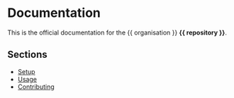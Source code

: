 # Documentation

This is the official documentation for the {{ organisation }} **{{ repository }}**.

## Sections

- [Setup](setup.md)
- [Usage](usage.md)
- [Contributing](contributing.md)
